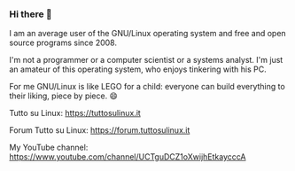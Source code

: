 ### Hi there 👋

<!--
**clarintux/clarintux** is a ✨ _special_ ✨ repository because its `README.md` (this file) appears on your GitHub profile.

Here are some ideas to get you started:

- 🔭 I’m currently working on ...
- 🌱 I’m currently learning ...
- 👯 I’m looking to collaborate on ...
- 🤔 I’m looking for help with ...
- 💬 Ask me about ...
- 📫 How to reach me: ...
- 😄 Pronouns: ...
- ⚡ Fun fact: ...
-->

I am an average user of the GNU/Linux operating system and free and open source programs since 2008.

I'm not a programmer or a computer scientist or a systems analyst. I'm just an amateur of this operating system, who enjoys tinkering with his PC.

For me GNU/Linux is like LEGO for a child: everyone can build everything to their liking, piece by piece. 😄

Tutto su Linux: https://tuttosulinux.it

Forum Tutto su Linux: https://forum.tuttosulinux.it

My YouTube channel: https://www.youtube.com/channel/UCTguDCZ1oXwijhEtkaycccA

